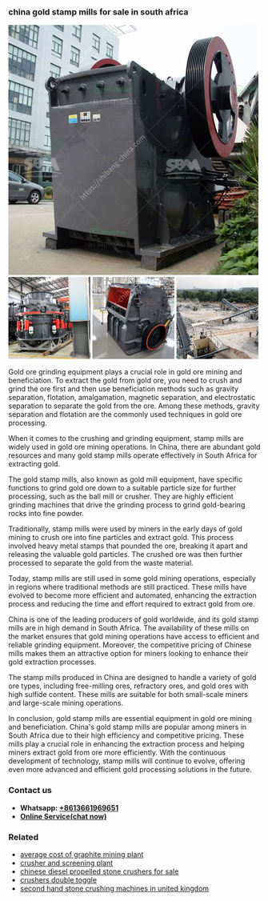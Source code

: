<h3>china gold stamp mills for sale in south africa</h3><img src='1706755536.jpg' alt=''><p>Gold ore grinding equipment plays a crucial role in gold ore mining and beneficiation. To extract the gold from gold ore, you need to crush and grind the ore first and then use beneficiation methods such as gravity separation, flotation, amalgamation, magnetic separation, and electrostatic separation to separate the gold from the ore. Among these methods, gravity separation and flotation are the commonly used techniques in gold ore processing.</p><p>When it comes to the crushing and grinding equipment, stamp mills are widely used in gold ore mining operations. In China, there are abundant gold resources and many gold stamp mills operate effectively in South Africa for extracting gold.</p><p>The gold stamp mills, also known as gold mill equipment, have specific functions to grind gold ore down to a suitable particle size for further processing, such as the ball mill or crusher. They are highly efficient grinding machines that drive the grinding process to grind gold-bearing rocks into fine powder.</p><p>Traditionally, stamp mills were used by miners in the early days of gold mining to crush ore into fine particles and extract gold. This process involved heavy metal stamps that pounded the ore, breaking it apart and releasing the valuable gold particles. The crushed ore was then further processed to separate the gold from the waste material.</p><p>Today, stamp mills are still used in some gold mining operations, especially in regions where traditional methods are still practiced. These mills have evolved to become more efficient and automated, enhancing the extraction process and reducing the time and effort required to extract gold from ore.</p><p>China is one of the leading producers of gold worldwide, and its gold stamp mills are in high demand in South Africa. The availability of these mills on the market ensures that gold mining operations have access to efficient and reliable grinding equipment. Moreover, the competitive pricing of Chinese mills makes them an attractive option for miners looking to enhance their gold extraction processes.</p><p>The stamp mills produced in China are designed to handle a variety of gold ore types, including free-milling ores, refractory ores, and gold ores with high sulfide content. These mills are suitable for both small-scale miners and large-scale mining operations.</p><p>In conclusion, gold stamp mills are essential equipment in gold ore mining and beneficiation. China's gold stamp mills are popular among miners in South Africa due to their high efficiency and competitive pricing. These mills play a crucial role in enhancing the extraction process and helping miners extract gold from ore more efficiently. With the continuous development of technology, stamp mills will continue to evolve, offering even more advanced and efficient gold processing solutions in the future.</p><h3>Contact us</h3><ul><li><strong>Whatsapp:&nbsp;<a href="https://wa.me/8613661969651">+8613661969651</a></strong></li><li><a href="https://swt.shibang-china.com/?git&amp;zhl&amp;china gold stamp mills for sale in south africa"><strong>Online Service(chat now)</strong></a></li></ul><h3>Related</h3><ul><li><a href='average cost of graphite mining plant.md'>average cost of graphite mining plant</a></li><li><a href='crusher and screening plant.md'>crusher and screening plant</a></li><li><a href='chinese diesel propelled stone crushers for sale.md'>chinese diesel propelled stone crushers for sale</a></li><li><a href='crushers double toggle.md'>crushers double toggle</a></li><li><a href='second hand stone crushing machines in united kingdom.md'>second hand stone crushing machines in united kingdom</a></li></ul>